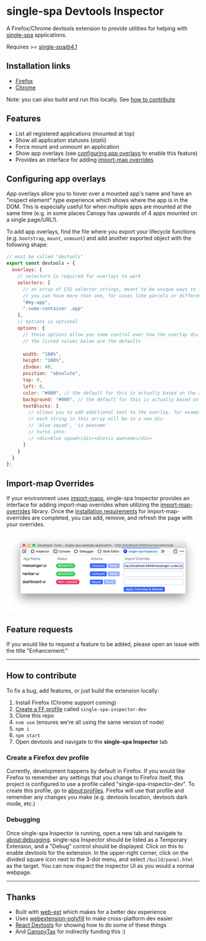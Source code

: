 # single-spa Devtools Inspector

A Firefox/Chrome devtools extension to provide utilities for helping with [single-spa](https://single-spa.js.org) applications.

Requires >= single-spa@4.1

## Installation links

- [Firefox](https://addons.mozilla.org/en-US/firefox/addon/single-spa-inspector/)
- [Chrome](https://chrome.google.com/webstore/detail/single-spa-inspector/emldbibkihanfiaiaghebffnbahjcgcp)

Note: you can also build and run this locally. See [how to contribute](#how-to-contribute)

## Features

- List all registered applications (mounted at top)
- Show all application statuses (statii)
- Force mount and unmount an application
- Show app overlays (see [configuring app overlays](#configuring-app-overlays) to enable this feature)
- Provides an interface for adding [import-map overrides](#import-map-overrides)

## Configuring app overlays

App overlays allow you to hover over a mounted app's name and have an "inspect element" type experience which shows where the app is in the DOM. This is especially useful for when multiple apps are mounted at the same time (e.g. in some places Canopy has upwards of 4 apps mounted on a single page/URL!).

To add app overlays, find the file where you export your lifecycle functions (e.g. `bootstrap`, `mount`, `unmount`) and add another exported object with the following shape:

```js
// must be called "devtools"
export const devtools = {
  overlays: {
    // selectors is required for overlays to work
    selectors: [
      // an array of CSS selector strings, meant to be unique ways to identify the outermost container of your app
      // you can have more than one, for cases like parcels or different containers for differet views
      "#my-app",
      ".some-container .app"
    ],
    // options is optional
    options: {
      // these options allow you some control over how the overlay div looks/behaves
      // the listed values below are the defaults

      width: "100%",
      height: "100%",
      zIndex: 40,
      position: "absolute",
      top: 0,
      left: 0,
      color: "#000", // the default for this is actually based on the app's name, so it's dynamic. can be a hex or a CSS color name
      background: "#000", // the default for this is actually based on the app's name, so it's dynamic. can be a hex or a CSS color name
      textBlocks: [
        // allows you to add additional text to the overlay. for example, you can add the name of the team/squad that owns this app
        // each string in this array will be in a new div
        // 'blue squad', 'is awesome'
        // turns into:
        // <div>blue squad</div><div>is awesome</div>
      ]
    }
  }
};
```

## Import-map Overrides

If your environment uses [import-maps](https://github.com/WICG/import-maps), single-spa Inspector provides an interface for adding import-map overrides when utilizing the [import-map-overrides](https://github.com/joeldenning/import-map-overrides) library. Once the [installation requirements](https://github.com/joeldenning/import-map-overrides#installation) for import-map-overrides are completed, you can add, remove, and refresh the page with your overrides.

![](demo-with-importmapoverrides.png)

## Feature requests

If you would like to request a feature to be added, please open an issue with the title "Enhancement:"

---

## How to contribute

To fix a bug, add features, or just build the extension locally:

1. Install Firefox (Chrome support coming)
1. [Create a FF profile](#create-a-firefox-dev-profile) called `single-spa-inspector-dev`
1. Clone this repo
1. `nvm use` (ensures we're all using the same version of node)
1. `npm i`
1. `npm start`
1. Open devtools and navigate to the **single-spa Inspector** tab

### Create a Firefox dev profile

Currently, development happens by default in Firefox. If you would like Firefox to remember any settings that you change to Firefox itself, this project is configured to use a profile called "single-spa-inspector-dev". To create this profile, go to [about:profiles](about:profiles). Firefox will use that profile and remember any changes you make (e.g. devtools location, devtools dark mode, etc.)

### Debugging

Once single-spa Inspector is running, open a new tab and navigate to [about:debugging](about:debugging). single-spa Inspector should be listed as a Temporary Extension, and a "Debug" control should be displayed. Click on this to enable devtools for the extension. In the upper-right corner, click on the divided square icon next to the 3-dot menu, and select `/build/panel.html` as the target. You can now inspect the inspector UI as you would a normal webpage.

---

## Thanks

- Built with [web-ext](https://github.com/mozilla/web-ext) which makes for a better dev experience
- Uses [webextension-polyfill](https://github.com/mozilla/webextension-polyfill) to make cross-platform dev easier
- [React Devtools](https://github.com/facebook/react-devtools) for showing how to do some of these things
- And [CanopyTax](https://www.canopytax.com) for indirectly funding this :)
